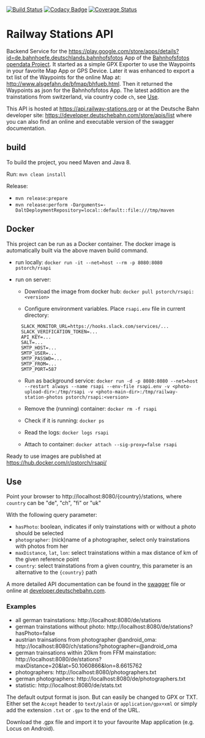 [![Build Status](https://travis-ci.org/RailwayStations/RSAPI.svg?branch=master)](https://travis-ci.org/RailwayStations/RSAPI) [![Codacy Badge](https://api.codacy.com/project/badge/Grade/f28660e9e90e4549871fe8c35fe7bd2d)](https://www.codacy.com/app/peter-storch/RSAPI?utm_source=github.com&amp;utm_medium=referral&amp;utm_content=RailwayStations/RSAPI&amp;utm_campaign=Badge_Grade) [![Coverage Status](https://coveralls.io/repos/github/RailwayStations/RSAPI/badge.svg?branch=master)](https://coveralls.io/github/RailwayStations/RSAPI?branch=master) 

# Railway Stations API
Backend Service for the https://play.google.com/store/apps/details?id=de.bahnhoefe.deutschlands.bahnhofsfotos App of the [Bahnhofsfotos opendata Project](http://www.railway-stations.org/).
It started as a simple GPX Exporter to use the Waypoints in your favorite Map App or GPS Device.
Later it was enhanced to export a txt list of the Waypoints for the online Map at: http://www.alsgefahn.de/bfmap/bhfueb.html.
Then it returned the Waypoints as json for the Bahnhofsfotos App.
The latest addition are the trainstations from switzerland, via country code `ch`, see [Use](#use).

This API is hosted at https://api.railway-stations.org or at the Deutsche Bahn developer site: https://developer.deutschebahn.com/store/apis/list where you can also find an online and executable version of the swagger documentation.

## build
To build the project, you need Maven and Java 8.

Run:
```mvn clean install```

Release:
- `mvn release:prepare`
- `mvn release:perform -Darguments=-DaltDeploymentRepository=local::default::file:///tmp/maven`

## Docker
This project can be run as a Docker container. The docker image is automatically built via the above maven build command.

- run locally:
  ```docker run -it --net=host --rm -p 8080:8080 pstorch/rsapi```

- run on server:
  - Download the image from docker hub:
  ```docker pull pstorch/rsapi:<version>```
  
  - Configure environment variables. Place ```rsapi.env``` file in current directory:
  ```
    SLACK_MONITOR_URL=https://hooks.slack.com/services/...
    SLACK_VERIFICATION_TOKEN=...
    API_KEY=...
    SALT=...
    SMTP_HOST=...
    SMTP_USER=...
    SMTP_PASSWD=...
    SMTP_FROM=...
    SMTP_PORT=587
  ```

  - Run as background service:
  ```docker run -d -p 8080:8080 --net=host --restart always --name rsapi --env-file rsapi.env -v <photo-upload-dir>:/tmp/rsapi -v <photo-main-dir>:/tmp/railway-station-photos pstorch/rsapi:<version>```

  - Remove the (running) container:
  ```docker rm -f rsapi```
  
  - Check if it is running:
  ```docker ps```
  
  - Read the logs:
  ```docker logs rsapi```
  
  - Attach to container:
  ```docker attach --sig-proxy=false rsapi```
  
Ready to use images are published at https://hub.docker.com/r/pstorch/rsapi/

## Use
Point your browser to http://localhost:8080/{country}/stations, where `country` can be "de", "ch", "fi" or "uk"

With the following query parameter:
- `hasPhoto`: boolean, indicates if only trainstations with or without a photo should be selected
- `photographer`: (nick)name of a photographer, select only trainstations with photos from her
- `maxDistance`, `lat`, `lon`: select trainstations within a max distance of km of the given reference point
- `country`: select trainstations from a given country, this parameter is an alternative to the `{country}` path

A more detailed API documentation can be found in the [swagger](swagger.yaml) file or online at [developer.deutschebahn.com](https://developer.deutschebahn.com/store/apis/list).

### Examples
- all german trainstations: http://localhost:8080/de/stations
- german trainstations without photo: http://localhost:8080/de/stations?hasPhoto=false
- austrian trainsations from photographer @android_oma: http://localhost:8080/ch/stations?photographer=@android_oma
- german trainsations within 20km from FFM mainstation: http://localhost:8080/de/stations?maxDistance=20&lat=50.1060866&lon=8.6615762
- photographers: http://localhost:8080/photographers.txt
- german photographers: http://localhost:8080/de/photographers.txt
- statistic: http://localhost:8080/de/stats.txt

The default output format is json. But can easily be changed to GPX or TXT. Either set the `Accept` header to `text/plain` or `application/gpx+xml` or simply add the extension `.txt` or `.gpx` to the end of the URL.

Download the .gpx file and import it to your favourite Map application (e.g. Locus on Android).
